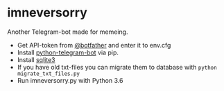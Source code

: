 # imneversorry
Another Telegram-bot made for memeing.

- Get API-token from [@botfather](https://telegram.me/botfather) and enter it to env.cfg
- Install [python-telegram-bot](https://github.com/python-telegram-bot/python-telegram-bot) via pip.
- Install [sqlite3](https://www.sqlite.org/index.html) 
- If you have old txt-files you can migrate them to database with ``` python migrate_txt_files.py ```
- Run imneversorry.py with Python 3.6
